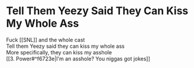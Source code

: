 # Tell Them Yeezy Said They Can Kiss My Whole Ass

Fuck [[SNL]] and the whole cast  
Tell them Yeezy said they can kiss my whole ass  
More specifically, they can kiss my asshole  
[[3. Power#^f6723e|I'm an asshole? You niggas got jokes]]
